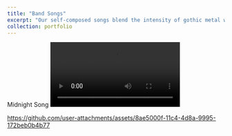 ```yaml
---
title: "Band Songs"
excerpt: "Our self-composed songs blend the intensity of gothic metal with dark, introspective lyricism and driving grooves. Each track explores the tension between despair and hope, transforming shadows into moments of inspiration.<br/>" 
collection: portfolio
---
```


Midnight Song
<video>
<source src="https://github.com/shermanhung/shermanhung.github.io/blob/4599c408c3985ee78d24ec9cea7e82428d8722b3/files/Midnight.Song.mp4" type="video/mp4">
</video>





https://github.com/user-attachments/assets/8ae5000f-11c4-4d8a-9995-172beb0b4b77

